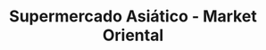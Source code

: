 ---
title: "Supermercado Asiático - Market Oriental"
url: /ycua-sati/supermercado-asiatico-market-oriental/
shop: Einkaufszentrum
---